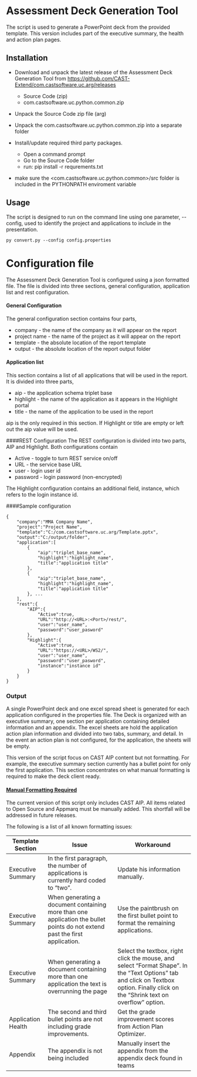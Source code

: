 # Assessment Deck Generation Tool
The script is used to generate a PowerPoint deck from the provided template. This version includes part of the executive summary, the health and action plan pages.  

## Installation
* Download and unpack the latest release of the Assessment Deck  Generation Tool from https://github.com/CAST-Extend/com.castsoftware.uc.arg/releases
   * Source Code (zip) 
   * com.castsoftware.uc.python.common.zip 

* Unpack the Source Code zip file (arg)
* Unpack the com.castsoftware.uc.python.common.zip into a separate folder
* Install/update required third party packages. 
    * Open a command prompt
    * Go to the Source Code folder 
    * run: pip install -r requrements.txt
* make sure the <com.castsoftware.uc.python.common>/src folder is included in the PYTHONPATH enviroment variable

## Usage
The script is designed to run on the command line using one parameter, --config, used to identify the project and applications to include in the presentation.

    py convert.py --config config.properties 

# Configuration file
The Assessment Deck Generation Tool is configured using a json formatted file.  The file is divided into three sections, general configuration, application list and rest configuration.  
#### General Configuration
The general configuration section contains four parts,  
* company - the name of the company as it will appear on the report
* project name - the name of the project as it will appear on the report
* template - the absolute location of the report template
* output - the absolute location of the report output folder

#### Application list
This section contains a list of all applications that will be used in the report.  It is divided into three parts,  
* aip - the application schema triplet base
* highlight - the name of the application as it appears in the Highlight portal
* title - the name of the application to be used in the report

aip is the only required in this section.  If Highlight or title are empty or left out the aip value will be used.

####REST Configuration
The REST configuration is divided into two parts, AIP and Highlight.  Both configurations contain 
* Active - toggle to turn REST service on/off
* URL - the service base URL 
* user - login user id
* password - login password (non-encrypted)

The Highlight configuration contains an additional field, instance, which refers to the login instance id.

####Sample configuration

    {
        "company":"MMA Company Name",
        "project":"Project Name",
        "template":"C:/com.castsoftware.uc.arg/Template.pptx",
        "output":"C:/output/folder",
        "application":[
            {
                "aip":"triplet_base_name",
                "highlight":"highlight_name",
                "title":"application title"
            },
            {
                "aip":"triplet_base_name",
                "highlight":"highlight_name",
                "title":"application title"
            }, ...
        ],
        "rest":{
            "AIP":{
                "Active":true,
                "URL":"http://<URL>:<Port>/rest/",
                "user":"user_name",
                "password":"user_pasword"
            },
            "Highlight":{
                "Active":true,
                "URL":"https://<URL>/WS2/",
                "user":"user_name",
                "password":"user_pasword",
                "instance":"instance id"
            }
        }
    }


### Output
A single PowerPoint deck and one excel spread sheet is generated for each application configured in the properties file. The Deck is organized with an executive summary, one section per application containing detailed information and an appendix.  The excel sheets are hold the application action plan information and divided into two tabs, summary, and detail.  In the event an action plan is not configured, for the application, the sheets will be empty.    

This version of the script focus on CAST AIP content but not formatting.  For example, the executive summary section currently has a bullet point for only the first application.  This section concentrates on what manual formatting is required to make the deck client ready.  

#### <ins>Manual Formatting Required</ins>
The current version of this script only includes CAST AIP.  All items related to Open Source and Appmarq must be manually added.  This shortfall will be addressed in future releases. 

The following is a list of all known formatting issues:  

| Template Section | Issue | Workaround |
| -----------------| ----- | ---------- |
| Executive Summary | In the first paragraph, the number of applications is currently hard coded to “two”.  | Update his information manually. |
| Executive Summary | When generating a document containing more than one application the bullet points do not extend past the first application. | Use the paintbrush on the first bullet point to format the remaining applications. |
| Executive Summary | When generating a document containing more than one application the text is overrunning the page  | Select the textbox, right click the mouse, and select “Format Shape”.  In the “Text Options” tab and click on Textbox option.  Finally click on the “Shrink text on overflow” option. |
| Application Health | The second and third bullet points are not including grade improvements.  | Get the grade improvement scores from Action Plan Optimizer.  |
| Appendix | The appendix is not being included  | Manually insert the appendix from the appendix deck found in teams |


